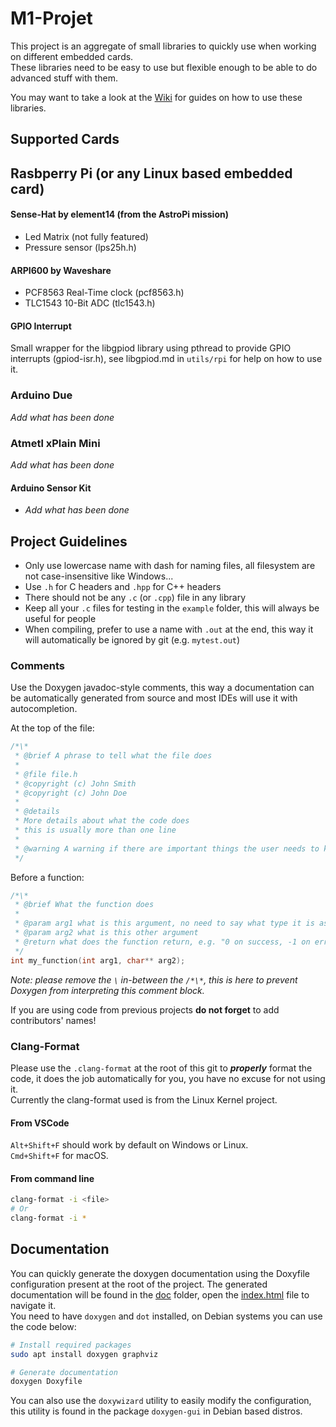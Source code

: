 # M1-Projet

This project is an aggregate of small libraries to quickly use when working on different embedded cards.  
These libraries need to be easy to use but flexible enough to be able to do advanced stuff with them.  

You may want to take a look at the [Wiki](https://github.com/Raclette2K/M1-Projet/wiki) for guides on how to use these libraries.

## Supported Cards

## Rasbperry Pi (or any Linux based embedded card)

#### Sense-Hat by element14 (from the AstroPi mission)

- Led Matrix (not fully featured)
- Pressure sensor (lps25h.h)

#### ARPI600 by Waveshare 

- PCF8563 Real-Time clock (pcf8563.h)
- TLC1543 10-Bit ADC (tlc1543.h)

#### GPIO Interrupt

Small wrapper for the libgpiod library using pthread to provide GPIO interrupts (gpiod-isr.h), see libgpiod.md in `utils/rpi` for help on how to use it.

### Arduino Due

*Add what has been done*

### Atmetl xPlain Mini

*Add what has been done*

#### Arduino Sensor Kit 

- *Add what has been done*
  
## Project Guidelines

- Only use lowercase name with dash for naming files, all filesystem are not case-insensitive like Windows...  
- Use `.h` for C headers and `.hpp` for C++ headers
- There should not be any `.c` (or `.cpp`) file in any library
- Keep all your `.c` files for testing in the `example` folder, this will always be useful for people
- When compiling, prefer to use a name with `.out` at the end, this way it will automatically be ignored by git (e.g. `mytest.out`)

### Comments 

Use the Doxygen javadoc-style comments, this way a documentation can be automatically generated from source and most IDEs will use it with autocompletion.

At the top of the file: 

```c
/*\*
 * @brief A phrase to tell what the file does
 * 
 * @file file.h
 * @copyright (c) John Smith 
 * @copyright (c) John Doe   
 *  
 * @details
 * More details about what the code does
 * this is usually more than one line
 * 
 * @warning A warning if there are important things the user needs to know
 */
``` 

Before a function:
```c
/*\*
 * @brief What the function does 
 * 
 * @param arg1 what is this argument, no need to say what type it is as it's automatically done
 * @param arg2 what is this other argument
 * @return what does the function return, e.g. "0 on success, -1 on error"
 */
int my_function(int arg1, char** arg2);
```

*Note: please remove the `\` in-between the `/*\*`, this is here to prevent Doxygen from interpreting this comment block.*

If you are using code from previous projects **do not forget** to add contributors' names!

### Clang-Format

Please use the `.clang-format` at the root of this git to ***properly*** format the code, it does the job automatically for you, you have no excuse for not using it.  
Currently the clang-format used is from the Linux Kernel project.

#### From VSCode

`Alt+Shift+F` should work by default on Windows or Linux.  
`Cmd+Shift+F` for macOS.

#### From command line

```sh
clang-format -i <file>
# Or
clang-format -i *
```

## Documentation

You can quickly generate the doxygen documentation using the Doxyfile configuration present at the root of the project.
The generated documentation will be found in the [doc](doc/) folder, open the [index.html](doc/html/index.html) file to navigate it.  
You need to have `doxygen` and `dot` installed, on Debian systems you can use the code below:

```sh
# Install required packages
sudo apt install doxygen graphviz

# Generate documentation
doxygen Doxyfile
```

You can also use the `doxywizard` utility to easily modify the configuration, this utility is found in the package `doxygen-gui` in Debian based distros.
